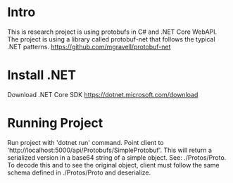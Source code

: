# Intro
This is research project is using protobufs in C# and .NET Core WebAPI. The project is using a library called protobuf-net that follows the typical .NET patterns.
 https://github.com/mgravell/protobuf-net

# Install .NET
Download .NET Core SDK 
https://dotnet.microsoft.com/download


# Running Project
Run project with 'dotnet run' command. Point client to 'http://localhost:5000/api/Protobufs/SimpleProtobuf'. This will return a serialized version in a base64 string of a simple object. See: ./Protos/Proto. To decode this and to see the original object, client must follow the same schema defined in ./Protos/Proto and deserialize.
